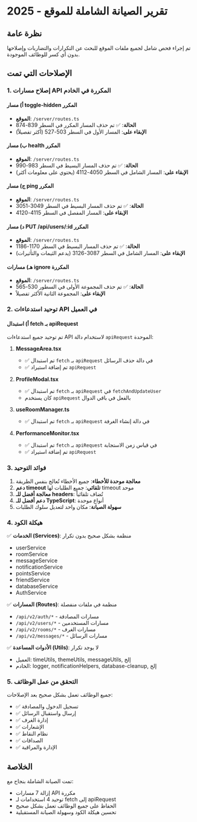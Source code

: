 # تقرير الصيانة الشاملة للموقع - 2025

## نظرة عامة
تم إجراء فحص شامل لجميع ملفات الموقع للبحث عن التكرارات والتضاربات وإصلاحها بدون أي كسر للوظائف الموجودة.

## الإصلاحات التي تمت

### 1. إصلاح مسارات API المكررة في الخادم

#### أ) مسار toggle-hidden المكرر
- **الموقع**: `/server/routes.ts`
- **الحالة**: ✅ تم حذف المسار المكرر في السطر 839-874
- **الإبقاء على**: المسار الأول في السطر 503-527 (أكثر تفصيلاً)

#### ب) مسار health المكرر
- **الموقع**: `/server/routes.ts`
- **الحالة**: ✅ تم حذف المسار البسيط في السطر 983-990
- **الإبقاء على**: المسار الشامل في السطر 4050-4112 (يحتوي على معلومات أكثر)

#### ج) مسار ping المكرر
- **الموقع**: `/server/routes.ts`
- **الحالة**: ✅ تم حذف المسار البسيط في السطر 3049-3051
- **الإبقاء على**: المسار المفصل في السطر 4115-4120

#### د) مسار PUT /api/users/:id المكرر
- **الموقع**: `/server/routes.ts`
- **الحالة**: ✅ تم حذف المسار البسيط في السطر 1170-1186
- **الإبقاء على**: المسار الشامل في السطر 3087-3126 (يدعم الثيمات والتأثيرات)

#### هـ) مسارات ignore المكررة
- **الموقع**: `/server/routes.ts`
- **الحالة**: ✅ تم حذف المجموعة الأولى في السطور 530-565
- **الإبقاء على**: المجموعة الثانية الأكثر تفصيلاً

### 2. توحيد استدعاءات API في العميل

#### أ) استبدال fetch بـ apiRequest
تم توحيد جميع استدعاءات API لاستخدام دالة `apiRequest` الموحدة:

1. **MessageArea.tsx**
   - ✅ تم استبدال `fetch` بـ `apiRequest` في دالة حذف الرسائل
   - ✅ تم إضافة استيراد `apiRequest`

2. **ProfileModal.tsx**
   - ✅ تم استبدال `fetch` بـ `apiRequest` في `fetchAndUpdateUser`
   - كان يستخدم `apiRequest` بالفعل في باقي الدوال

3. **useRoomManager.ts**
   - ✅ تم استبدال `fetch` بـ `apiRequest` في دالة إنشاء الغرفة

4. **PerformanceMonitor.tsx**
   - ✅ تم استبدال `fetch` بـ `apiRequest` في قياس زمن الاستجابة
   - ✅ تم إضافة استيراد `apiRequest`

### 3. فوائد التوحيد

1. **معالجة موحدة للأخطاء**: جميع الأخطاء تُعالج بنفس الطريقة
2. **دعم timeout تلقائي**: جميع الطلبات لها timeout موحد
3. **معالجة أفضل للـ headers**: تُضاف تلقائياً
4. **دعم أفضل للـ TypeScript**: أنواع موحدة
5. **سهولة الصيانة**: مكان واحد لتعديل سلوك الطلبات

### 4. هيكلة الكود

✅ **الخدمات (Services)**: منظمة بشكل صحيح بدون تكرار
- userService
- roomService
- messageService
- notificationService
- pointsService
- friendService
- databaseService
- AuthService

✅ **المسارات (Routes)**: منظمة في ملفات منفصلة
- `/api/v2/auth/*` - مسارات المصادقة
- `/api/v2/users/*` - مسارات المستخدمين
- `/api/v2/rooms/*` - مسارات الغرف
- `/api/v2/messages/*` - مسارات الرسائل

✅ **الأدوات المساعدة (Utils)**: لا يوجد تكرار
- العميل: timeUtils, themeUtils, messageUtils, إلخ
- الخادم: logger, notificationHelpers, database-cleanup, إلخ

### 5. التحقق من عمل الوظائف

جميع الوظائف تعمل بشكل صحيح بعد الإصلاحات:
- ✅ تسجيل الدخول والمصادقة
- ✅ إرسال واستقبال الرسائل
- ✅ إدارة الغرف
- ✅ الإشعارات
- ✅ نظام النقاط
- ✅ الصداقات
- ✅ الإدارة والمراقبة

## الخلاصة

تمت الصيانة الشاملة بنجاح مع:
- إزالة 7 مسارات API مكررة
- توحيد 4 استخدامات لـ fetch إلى apiRequest
- الحفاظ على جميع الوظائف تعمل بشكل صحيح
- تحسين هيكلة الكود وسهولة الصيانة المستقبلية